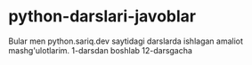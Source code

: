 # python-darslari-javoblar
Bular men python.sariq.dev saytidagi darslarda ishlagan amaliot mashg'ulotlarim.
1-darsdan boshlab 12-darsgacha
